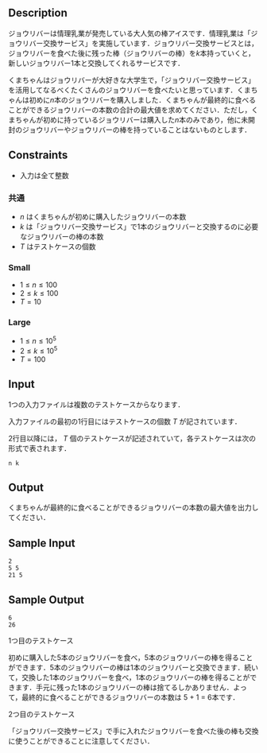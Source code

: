## Description
ジョウリバーは情理乳業が発売している大人気の棒アイスです．情理乳業は「ジョウリバー交換サービス」を実施しています．ジョウリバー交換サービスとは，ジョウリバーを食べた後に残った棒（ジョウリバーの棒）を$k$本持っていくと，新しいジョウリバー1本と交換してくれるサービスです．

くまちゃんはジョウリバーが大好きな大学生で，「ジョウリバー交換サービス」を活用してなるべくたくさんのジョウリバーを食べたいと思っています．くまちゃんは初めに$n$本のジョウリバーを購入しました．くまちゃんが最終的に食べることができるジョウリバーの本数の合計の最大値を求めてください．ただし，くまちゃんが初めに持っているジョウリバーは購入した$n$本のみであり，他に未開封のジョウリバーやジョウリバーの棒を持っていることはないものとします．

## Constraints
* 入力は全て整数

### 共通
* $n$ はくまちゃんが初めに購入したジョウリバーの本数
* $k$ は「ジョウリバー交換サービス」で1本のジョウリバーと交換するのに必要なジョウリバーの棒の本数
* $T$ はテストケースの個数

### Small
* $1 \leq n \leq 100$
* $2 \leq k \leq 100$
* $T = 10$

### Large
* $1 \leq n \leq 10^5$
* $2 \leq k \leq 10^5$
* $T = 100$

## Input

1つの入力ファイルは複数のテストケースからなります．

入力ファイルの最初の1行目にはテストケースの個数 $T$ が記されています．

2行目以降には， $T$ 個のテストケースが記述されていて，各テストケースは次の形式で表されます．

```
n k
```

## Output

くまちゃんが最終的に食べることができるジョウリバーの本数の最大値を出力してください．

## Sample Input
```
2
5 5
21 5
```

## Sample Output
```
6
26
```

1つ目のテストケース

初めに購入した5本のジョウリバーを食べ，5本のジョウリバーの棒を得ることができます．5本のジョウリバーの棒は1本のジョウリバーと交換できます．続いて，交換した1本のジョウリバーを食べ，1本のジョウリバーの棒を得ることができます．手元に残った1本のジョウリバーの棒は捨てるしかありません．よって，最終的に食べることができるジョウリバーの本数は 5 + 1 = 6本です．

2つ目のテストケース

「ジョウリバー交換サービス」で手に入れたジョウリバーを食べた後の棒も交換に使うことができることに注意してください．

